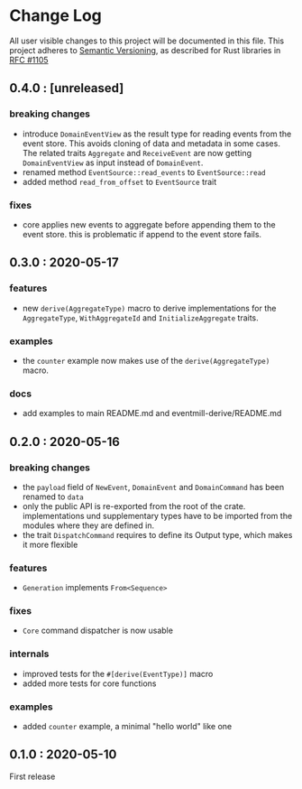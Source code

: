 # Change Log

All user visible changes to this project will be documented in this file.
This project adheres to [Semantic Versioning](http://semver.org/), as described
for Rust libraries in [RFC #1105](https://github.com/rust-lang/rfcs/blob/master/text/1105-api-evolution.md)

## 0.4.0 : [unreleased]

### breaking changes

* introduce `DomainEventView` as the result type for reading events from the event store. This
  avoids cloning of data and metadata in some cases. The related traits `Aggregate` and
  `ReceiveEvent` are now getting `DomainEventView` as input instead of `DomainEvent`.
* renamed method `EventSource::read_events` to `EventSource::read`
* added method `read_from_offset` to `EventSource` trait

### fixes

* core applies new events to aggregate before appending them to the event store. this is problematic
  if append to the event store fails.


## 0.3.0 : 2020-05-17

### features

* new `derive(AggregateType)` macro to derive implementations for the `AggregateType`, 
  `WithAggregateId` and `InitializeAggregate` traits.

### examples

* the `counter` example now makes use of the `derive(AggregateType)` macro.

### docs

* add examples to main README.md and eventmill-derive/README.md

## 0.2.0 : 2020-05-16

### breaking changes

* the `payload` field of `NewEvent`, `DomainEvent` and `DomainCommand` has been renamed to `data`
* only the public API is re-exported from the root of the crate. implementations und supplementary
  types have to be imported from the modules where they are defined in.
* the trait `DispatchCommand` requires to define its Output type, which makes it more flexible

### features

* `Generation` implements `From<Sequence>`

### fixes

* `Core` command dispatcher is now usable
  
### internals

* improved tests for the `#[derive(EventType)]` macro
* added more tests for core functions

### examples

* added `counter` example, a minimal "hello world" like one

## 0.1.0 : 2020-05-10

First release
